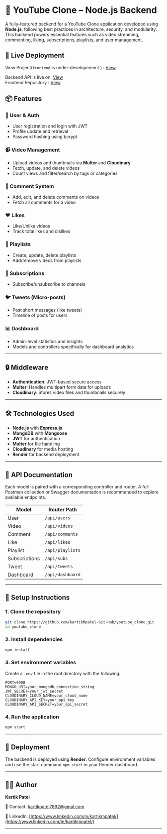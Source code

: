 
# 🎥 YouTube Clone – Node.js Backend

A fully-featured backend for a YouTube Clone application developed using **Node.js**, following best practices in architecture, security, and modularity. This backend powers essential features such as video streaming, commenting, liking, subscriptions, playlists, and user management.



## 🚀 Live Deployment

View Project(`frontend` is under-developement  ) : [View](https://kartikmpatelyoutubeclone.netlify.app/)

Backend API is live on: [View](https://youtube-clone-mitq.onrender.com)
<br>
Frontend Repository : [View](https://github.com/kartikMpatel-Git-Hub/youtube_clone_react)




## 📦 Features

### 👥 User & Auth
- User registration and login with JWT
- Profile update and retrieval
- Password hashing using bcrypt

### 📹 Video Management
- Upload videos and thumbnails via **Multer** and **Cloudinary**
- Fetch, update, and delete videos
- Count views and filter/search by tags or categories

### 💬 Comment System
- Add, edit, and delete comments on videos
- Fetch all comments for a video

### ❤️ Likes
- Like/Unlike videos
- Track total likes and dislikes

### 📃 Playlists
- Create, update, delete playlists
- Add/remove videos from playlists

### 🔔 Subscriptions
- Subscribe/unsubscribe to channels

### 🐦 Tweets (Micro-posts)
- Post short messages (like tweets)
- Timeline of posts for users

### 📊 Dashboard
- Admin-level statistics and insights
- Models and controllers specifically for dashboard analytics

---

## 🔒 Middleware

- **Authentication**: JWT-based secure access
- **Multer**: Handles multipart form data for uploads
- **Cloudinary**: Stores video files and thumbnails securely

---

## 🛠️ Technologies Used

- **Node.js** with **Express.js**
- **MongoDB** with **Mongoose**
- **JWT** for authentication
- **Multer** for file handling
- **Cloudinary** for media hosting
- **Render** for backend deployment

---

## 🧪 API Documentation

Each model is paired with a corresponding controller and router. A full Postman collection or Swagger documentation is recommended to explore available endpoints.

| Model         | Router Path        |
|---------------|--------------------|
| User          | `/api/users`       |
| Video         | `/api/videos`      |
| Comment       | `/api/comments`    |
| Like          | `/api/likes`       |
| Playlist      | `/api/playlists`   |
| Subscriptions | `/api/subs`        |
| Tweet         | `/api/tweets`      |
| Dashboard     | `/api/dashboard`   |

---

## 🧾 Setup Instructions

### 1. Clone the repository
```bash
git clone https://github.com/kartikMpatel-Git-Hub/youtube_clone.git
cd youtube_clone
````

### 2. Install dependencies

```bash
npm install
```

### 3. Set environment variables

Create a `.env` file in the root directory with the following:

```
PORT=4000
MONGO_URI=your_mongodb_connection_string
JWT_SECRET=your_jwt_secret
CLOUDINARY_CLOUD_NAME=your_cloud_name
CLOUDINARY_API_KEY=your_api_key
CLOUDINARY_API_SECRET=your_api_secret
```

### 4. Run the application

```bash
npm start
```

---

## 📂 Deployment

The backend is deployed using **Render**. Configure environment variables and use the start command `npm start` in your Render dashboard.

---

## 🧑‍💻 Author

**Kartik Patel**

📧 Contact: [kartikpatel7892@gmal.com](mailto:kartikpatel7892@gmal.com)

🔗 LinkedIn: [https://www.linkedin.com/in/kartikmpatel/](https://www.linkedin.com/in/kartikmpatel/)

---

